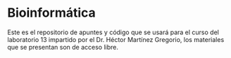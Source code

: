 # Bioinformática

Este es el repositorio de apuntes y código que se usará para el curso del laboratorio 13 impartido por el Dr. Héctor Martínez Gregorio, los materiales que se presentan son de acceso libre.
